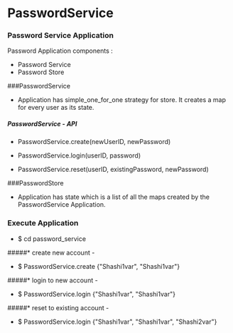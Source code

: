 # PasswordService


### Password Service Application

Password  Application components :

- Password Service 
- Password Store


###PasswordService
 - Application has simple_one_for_one strategy for store. It creates a map for
every user as its state.

##### PasswordService -  API

- PasswordService.create(newUserID, newPassword)

- PasswordService.login(userID, password)

- PasswordService.reset(userID, existingPassword, newPassword)

###PasswordStore
 - Application has state which is a list of all the maps created by the PasswordService
Application. 


### Execute Application

- $ cd password_service

#####* create new account -  
- $ PasswordService.create {"Shashi1var", "Shashi1var"}

#####* login to new account -  
- $ PasswordService.login {"Shashi1var", "Shashi1var"}
 
#####* reset to existing account -  
- $ PasswordService.login {"Shashi1var", "Shashi1var", "Shashi2var"}
 



